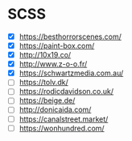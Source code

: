 # SCSS

- [x] https://besthorrorscenes.com/
- [x] https://paint-box.com/
- [x] http://10x19.co/
- [x] http://www.z-o-o.fr/
- [x] https://schwartzmedia.com.au/
- [ ] https://tolv.dk/
- [ ] https://rodicdavidson.co.uk/
- [ ] https://beige.de/
- [ ] http://donicaida.com/
- [ ] https://canalstreet.market/
- [ ] https://wonhundred.com/

